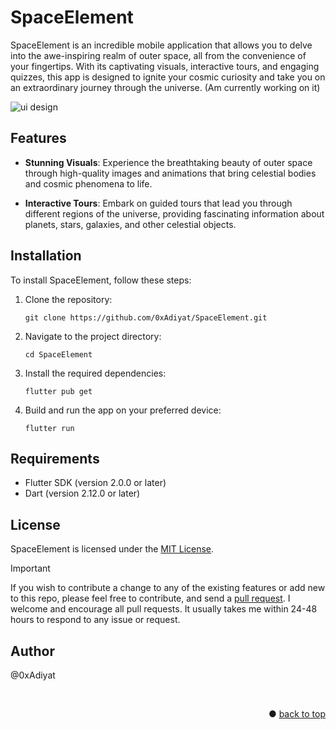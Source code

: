 # SpaceElement

SpaceElement is an incredible mobile application that allows you to delve into the awe-inspiring realm of outer space, all from the convenience of your fingertips. With its captivating visuals, interactive tours, and engaging quizzes, this app is designed to ignite your cosmic curiosity and take you on an extraordinary journey through the universe. (Am currently working on it)

![ui design](https://github.com/0xAdiyat/SpaceElement/assets/67780459/e5575a48-821a-490f-a7a8-c5f0f901253e)


## Features

- **Stunning Visuals**: Experience the breathtaking beauty of outer space through high-quality images and animations that bring celestial bodies and cosmic phenomena to life.

- **Interactive Tours**: Embark on guided tours that lead you through different regions of the universe, providing fascinating information about planets, stars, galaxies, and other celestial objects.


## Installation

To install SpaceElement, follow these steps:

1. Clone the repository:

   ```
   git clone https://github.com/0xAdiyat/SpaceElement.git
   ```

2. Navigate to the project directory:

   ```
   cd SpaceElement
   ```

3. Install the required dependencies:

   ```
   flutter pub get
   ```

4. Build and run the app on your preferred device:

   ```
   flutter run
   ```

## Requirements

- Flutter SDK (version 2.0.0 or later)
- Dart (version 2.12.0 or later)

## License
SpaceElement is licensed under the [MIT License](LICENSE).


> [!IMPORTANT]  
> If you wish to contribute a change to any of the existing features or add new to this repo,
> please feel free to contribute,
> and send a [pull request](https://github.com/0xAdiyat/SpaceELement/pulls). I welcome and encourage all pull requests. It usually takes me within 24-48 hours to respond to any issue or request.


## Author
@0xAdiyat

<br>
<p align="right">● <a href="#description">back to top</a></p>

